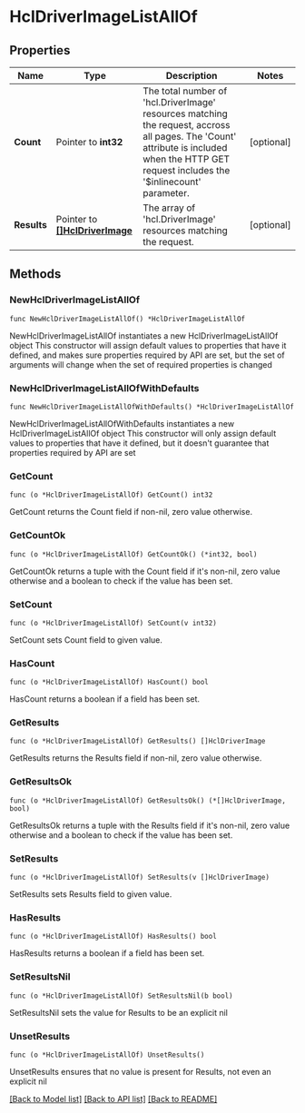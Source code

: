 # HclDriverImageListAllOf

## Properties

Name | Type | Description | Notes
------------ | ------------- | ------------- | -------------
**Count** | Pointer to **int32** | The total number of &#39;hcl.DriverImage&#39; resources matching the request, accross all pages. The &#39;Count&#39; attribute is included when the HTTP GET request includes the &#39;$inlinecount&#39; parameter. | [optional] 
**Results** | Pointer to [**[]HclDriverImage**](HclDriverImage.md) | The array of &#39;hcl.DriverImage&#39; resources matching the request. | [optional] 

## Methods

### NewHclDriverImageListAllOf

`func NewHclDriverImageListAllOf() *HclDriverImageListAllOf`

NewHclDriverImageListAllOf instantiates a new HclDriverImageListAllOf object
This constructor will assign default values to properties that have it defined,
and makes sure properties required by API are set, but the set of arguments
will change when the set of required properties is changed

### NewHclDriverImageListAllOfWithDefaults

`func NewHclDriverImageListAllOfWithDefaults() *HclDriverImageListAllOf`

NewHclDriverImageListAllOfWithDefaults instantiates a new HclDriverImageListAllOf object
This constructor will only assign default values to properties that have it defined,
but it doesn't guarantee that properties required by API are set

### GetCount

`func (o *HclDriverImageListAllOf) GetCount() int32`

GetCount returns the Count field if non-nil, zero value otherwise.

### GetCountOk

`func (o *HclDriverImageListAllOf) GetCountOk() (*int32, bool)`

GetCountOk returns a tuple with the Count field if it's non-nil, zero value otherwise
and a boolean to check if the value has been set.

### SetCount

`func (o *HclDriverImageListAllOf) SetCount(v int32)`

SetCount sets Count field to given value.

### HasCount

`func (o *HclDriverImageListAllOf) HasCount() bool`

HasCount returns a boolean if a field has been set.

### GetResults

`func (o *HclDriverImageListAllOf) GetResults() []HclDriverImage`

GetResults returns the Results field if non-nil, zero value otherwise.

### GetResultsOk

`func (o *HclDriverImageListAllOf) GetResultsOk() (*[]HclDriverImage, bool)`

GetResultsOk returns a tuple with the Results field if it's non-nil, zero value otherwise
and a boolean to check if the value has been set.

### SetResults

`func (o *HclDriverImageListAllOf) SetResults(v []HclDriverImage)`

SetResults sets Results field to given value.

### HasResults

`func (o *HclDriverImageListAllOf) HasResults() bool`

HasResults returns a boolean if a field has been set.

### SetResultsNil

`func (o *HclDriverImageListAllOf) SetResultsNil(b bool)`

 SetResultsNil sets the value for Results to be an explicit nil

### UnsetResults
`func (o *HclDriverImageListAllOf) UnsetResults()`

UnsetResults ensures that no value is present for Results, not even an explicit nil

[[Back to Model list]](../README.md#documentation-for-models) [[Back to API list]](../README.md#documentation-for-api-endpoints) [[Back to README]](../README.md)


